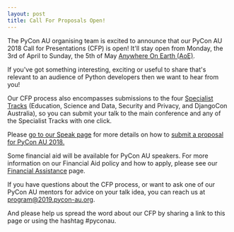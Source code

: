 ```yaml
---
layout: post
title: Call For Proposals Open!
---
```


The PyCon AU organising team is excited to announce that our PyCon AU 2018 Call for Presentations (CFP) is open! It'll stay open from Monday, the 3rd of April to Sunday, the 5th of May [Anywhere On Earth (AoE)](https://en.wikipedia.org/wiki/Anywhere_on_Earth). 

If you've got something interesting, exciting or useful to share that's relevant to an audience of Python developers then we want to hear from you!

Our CFP process also encompasses submissions to the four [Specialist Tracks](/attend/) (Education, Science and Data, Security and Privacy, and DjangoCon Australia), so you can submit your talk to the main conference and any of the Specialist Tracks with one click.

Please [go to our Speak page](https://2019.pycon-au.org/speak) for more details on how to [submit a proposal for PyCon AU 2018.](https://pretalx.com/pyconau2019)

Some financial aid will be available for PyCon AU speakers. For more information on our Financial Aid policy and how to apply, please see our [Financial Assistance](https://2019.pycon-au.org/assistance/) page.

If you have questions about the CFP process, or want to ask one of our PyCon AU mentors for advice on your talk idea, you can reach us at [program@2019.pycon-au.org](mailto:program@2019.pycon-au.org).

And please help us spread the word about our CFP by sharing a link to this page or using the hashtag #pyconau.
